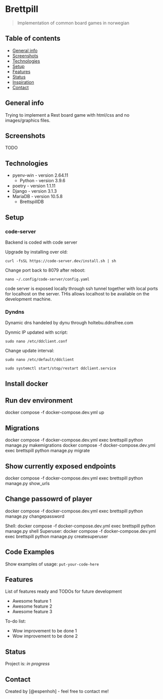 # Brettpill
> Implementation of common board games in norwegian

## Table of contents
* [General info](#general-info)
* [Screenshots](#screenshots)
* [Technologies](#technologies)
* [Setup](#setup)
* [Features](#features)
* [Status](#status)
* [Inspiration](#inspiration)
* [Contact](#contact)

## General info
Trying to implement a Rest board game with html/css and no images/graphics files.

## Screenshots
TODO

## Technologies
* pyenv-win - version 2.64.11
    * Python - version 3.9.6
* poetry - version 1.1.11 
* Django - version 3.1.3
* MariaDB - version 10.5.8
    * BrettspillDB

## Setup

### code-server
Backend is coded with code server

Upgrade by installing over old:

`curl -fsSL https://code-server.dev/install.sh | sh`

Change port back to 8079 after reboot:

`nano ~/.config/code-server/config.yaml`

code server is exposed locally through ssh tunnel together with local ports for localhost on the server. THis allows localhost to be available on the development machine.


### Dyndns

Dynamic dns handeled by dynu through holtebu.ddnsfree.com

Dynmic IP updated with script:

`sudo nano /etc/ddclient.conf`

Change update interval:

``sudo nano /etc/default/ddclient ``

``sudo systemctl start/stop/restart ddclient.service ``



## Install docker


## Run dev environment
docker compose -f docker-compose.dev.yml up

## Migrations
docker compose -f docker-compose.dev.yml exec brettspill python manage.py makemigrations
docker compose -f docker-compose.dev.yml exec brettspill python manage.py migrate
## Show currently exposed endpoints
docker compose -f docker-compose.dev.yml exec brettspill python manage.py show_urls
## Change passowrd of player
docker compose -f docker-compose.dev.yml exec brettspill python manage.py changepassword <player>

Shell: docker compose -f docker-compose.dev.yml exec brettspill python manage.py shell
Superuser: docker compose -f docker-compose.dev.yml exec brettspill python manage.py createsuperuser


## Code Examples
Show examples of usage:
`put-your-code-here`

## Features
List of features ready and TODOs for future development
* Awesome feature 1
* Awesome feature 2
* Awesome feature 3

To-do list:
* Wow improvement to be done 1
* Wow improvement to be done 2

## Status
Project is: _in progress_

## Contact
Created by [@espenhoh] - feel free to contact me!